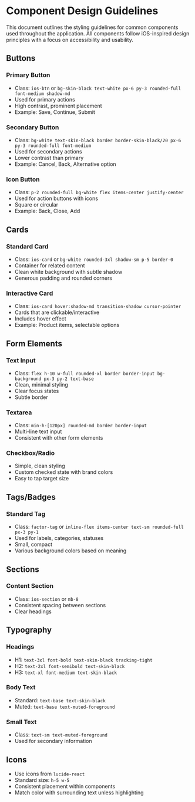 
# Component Design Guidelines

This document outlines the styling guidelines for common components used throughout the application.
All components follow iOS-inspired design principles with a focus on accessibility and usability.

## Buttons

### Primary Button
- Class: `ios-btn` or `bg-skin-black text-white px-6 py-3 rounded-full font-medium shadow-md`
- Used for primary actions
- High contrast, prominent placement
- Example: Save, Continue, Submit

### Secondary Button
- Class: `bg-white text-skin-black border border-skin-black/20 px-6 py-3 rounded-full font-medium`
- Used for secondary actions
- Lower contrast than primary
- Example: Cancel, Back, Alternative option

### Icon Button
- Class: `p-2 rounded-full bg-white flex items-center justify-center`
- Used for action buttons with icons
- Square or circular
- Example: Back, Close, Add

## Cards

### Standard Card
- Class: `ios-card` or `bg-white rounded-3xl shadow-sm p-5 border-0`
- Container for related content
- Clean white background with subtle shadow
- Generous padding and rounded corners

### Interactive Card
- Class: `ios-card hover:shadow-md transition-shadow cursor-pointer`
- Cards that are clickable/interactive
- Includes hover effect
- Example: Product items, selectable options

## Form Elements

### Text Input
- Class: `flex h-10 w-full rounded-xl border border-input bg-background px-3 py-2 text-base`
- Clean, minimal styling
- Clear focus states
- Subtle border

### Textarea
- Class: `min-h-[120px] rounded-md border border-input`
- Multi-line text input
- Consistent with other form elements

### Checkbox/Radio
- Simple, clean styling
- Custom checked state with brand colors
- Easy to tap target size

## Tags/Badges

### Standard Tag
- Class: `factor-tag` or `inline-flex items-center text-sm rounded-full px-3 py-1`
- Used for labels, categories, statuses
- Small, compact
- Various background colors based on meaning

## Sections

### Content Section
- Class: `ios-section` or `mb-8`
- Consistent spacing between sections
- Clear headings

## Typography

### Headings
- H1: `text-3xl font-bold text-skin-black tracking-tight`
- H2: `text-2xl font-semibold text-skin-black`
- H3: `text-xl font-medium text-skin-black`

### Body Text
- Standard: `text-base text-skin-black`
- Muted: `text-base text-muted-foreground`

### Small Text
- Class: `text-sm text-muted-foreground`
- Used for secondary information

## Icons

- Use icons from `lucide-react` 
- Standard size: `h-5 w-5`
- Consistent placement within components
- Match color with surrounding text unless highlighting
